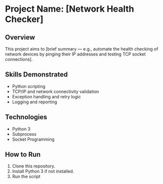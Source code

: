 # Project Name: [Network Health Checker]

## Overview

This project aims to [brief summary — e.g., automate the health checking of network devices by pinging their IP addresses and testing TCP socket connections].

## Skills Demonstrated

- Python scripting
- TCP/IP and network connectivity validation
- Exception handling and retry logic
- Logging and reporting

## Technologies

- Python 3
- Subprocess
- Socket Programming

## How to Run

1. Clone this repository.
2. Install Python 3 if not installed.
3. Run the script
